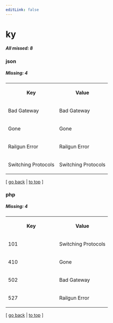 ```yaml
---
editLink: false
---
```


# ky

##### All missed: 8


### json

##### Missing: 4

<table width="100%">
<tr><th width="50%">

Key

</th><th width="50%">

Value

</th></tr>
<tr><td width="50%">

Bad Gateway

</td><td width="50%">

Bad Gateway

</td></tr>
<tr><td width="50%">

Gone

</td><td width="50%">

Gone

</td></tr>
<tr><td width="50%">

Railgun Error

</td><td width="50%">

Railgun Error

</td></tr>
<tr><td width="50%">

Switching Protocols

</td><td width="50%">

Switching Protocols

</td></tr>
</table>

[ [go back](../status.md) | [to top](#) ]



### php

##### Missing: 4

<table width="100%">
<tr><th width="50%">

Key

</th><th width="50%">

Value

</th></tr>
<tr><td width="50%">

101

</td><td width="50%">

Switching Protocols

</td></tr>
<tr><td width="50%">

410

</td><td width="50%">

Gone

</td></tr>
<tr><td width="50%">

502

</td><td width="50%">

Bad Gateway

</td></tr>
<tr><td width="50%">

527

</td><td width="50%">

Railgun Error

</td></tr>
</table>

[ [go back](../status.md) | [to top](#) ]

